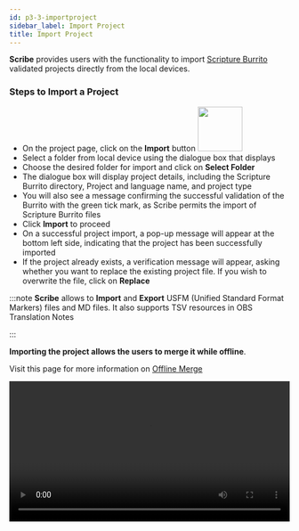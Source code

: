 ```yaml
---
id: p3-3-importproject
sidebar_label: Import Project
title: Import Project
---
```


**Scribe** provides users with the functionality to import [Scripture Burrito](../../How-to/p9-1-Scripture%20Burrito.md) validated projects directly from the local devices.

### Steps to Import a Project ###

- On the project page, click on the **Import** button <img src="/assets/import01.PNG" width="80px" alt=""/> 
- Select a folder from local device using the dialogue box that displays
- Choose the desired folder for import and click on **Select Folder**
- The dialogue box will display project details, including the Scripture Burrito directory, Project and language name, and project type
- You will also see a message confirming the successful validation of the Burrito with the green tick mark, as Scribe permits the import of Scripture Burrito files
- Click **Import**  to proceed
- On a successful project import, a pop-up message will appear at the bottom left side, indicating that the project has been successfully imported
- If the project already exists, a verification message will appear, asking whether you want to replace the existing project file. If you wish to overwrite the file, click on **Replace**
  
:::note
**Scribe** allows to **Import** and **Export** USFM (Unified Standard Format Markers) files and MD files. It also supports TSV resources in OBS Translation Notes

:::

**Importing the project allows the users to merge it while offline**.

Visit this page for more information on [Offline Merge](./p3-4-offlinemerge.md)

<video controls src="/0.5.5/en-importbfile.mov" width="100%" type="video/mov"/>